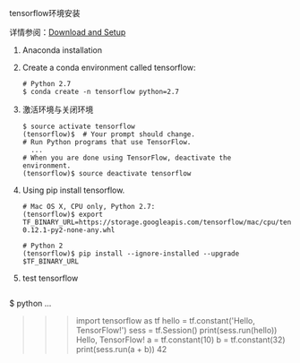 tensorflow环境安装

详情参阅：[Download and Setup](https://www.tensorflow.org/get_started/os_setup#anaconda_installation)

1. Anaconda installation
2. Create a conda environment called tensorflow:
   
   ```
   # Python 2.7
   $ conda create -n tensorflow python=2.7
   ```    

3. 激活环境与关闭环境
   
   ```
   $ source activate tensorflow
   (tensorflow)$  # Your prompt should change.
   # Run Python programs that use TensorFlow.
     ...
   # When you are done using TensorFlow, deactivate the    environment.
   (tensorflow)$ source deactivate tensorflow
   ``` 
   
4. Using pip install tensorflow.
   
   ```
   # Mac OS X, CPU only, Python 2.7:
   (tensorflow)$ export TF_BINARY_URL=https://storage.googleapis.com/tensorflow/mac/cpu/tensorflow-0.12.1-py2-none-any.whl
   
   # Python 2
   (tensorflow)$ pip install --ignore-installed --upgrade $TF_BINARY_URL
   ```

5. test tensorflow 
   
   ```
$ python
...
>>> import tensorflow as tf
>>> hello = tf.constant('Hello, TensorFlow!')
>>> sess = tf.Session()
>>> print(sess.run(hello))
Hello, TensorFlow!
>>> a = tf.constant(10)
>>> b = tf.constant(32)
>>> print(sess.run(a + b))
42
>>>
   ```  
